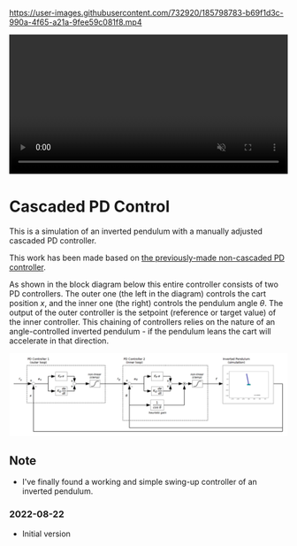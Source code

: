 https://user-images.githubusercontent.com/732920/185798783-b69f1d3c-990a-4f65-a21a-9fee59c081f8.mp4

<video src="figs/sample_output.mp4" style="width:100%" loop autoplay muted controls></video>

# Cascaded PD Control

This is a simulation of an inverted pendulum with a manually adjusted cascaded PD controller.

This work has been made based on [the previously-made non-cascaded PD controller](../prog06_pd_control/).

As shown in the block diagram below this entire controller consists of two PD controllers.
The outer one (the left in the diagram) controls the cart position $x$, and the inner one (the right) controls the pendulum angle $\theta$. The output of the outer controller is the setpoint (reference or target value) of the inner controller. This chaining of controllers relies on the nature of an angle-controlled inverted pendulum - if the pendulum leans the cart will accelerate in that direction.

![](figs/block_diagram.png)

## Note
- I've finally found a working and simple swing-up controller of an inverted pendulum.

### 2022-08-22
- Initial version
